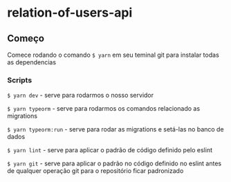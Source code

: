 # relation-of-users-api

## Começo
Comece rodando o comando `$ yarn` em seu teminal git para instalar todas as dependencias

### Scripts
  `$ yarn dev` - serve para rodarmos o nosso servidor

  `$ yarn typeorm` - serve para rodarmos os comandos relacionado as migrations

  `$ yarn typeorm:run` - serve para rodar as migrations e setá-las no banco de dados

  `$ yarn lint` - serve para aplicar o padrão de código definido pelo eslint

  `$ yarn git` - serve para aplicar o padrão no código definido no eslint antes de qualquer operação git para o repositório ficar padronizado

